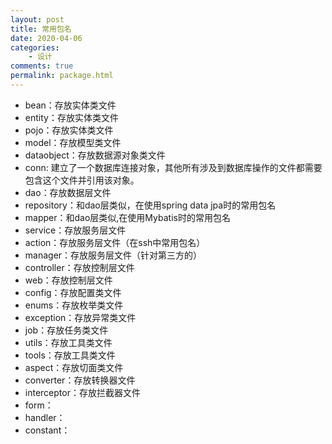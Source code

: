```yaml
---
layout: post
title: 常用包名
date: 2020-04-06
categories:
    - 设计
comments: true
permalink: package.html
---
```


- bean：存放实体类文件
- entity：存放实体类文件
- pojo：存放实体类文件
- model：存放模型类文件
- dataobject：存放数据源对象类文件
- conn: 建立了一个数据库连接对象，其他所有涉及到数据库操作的文件都需要包含这个文件并引用该对象。
- dao：存放数据层文件
- repository：和dao层类似，在使用spring data jpa时的常用包名
- mapper：和dao层类似,在使用Mybatis时的常用包名
- service：存放服务层文件
- action：存放服务层文件（在ssh中常用包名）
- manager：存放服务层文件（针对第三方的）
- controller：存放控制层文件
- web：存放控制层文件
- config：存放配置类文件
- enums：存放枚举类文件
- exception：存放异常类文件
- job：存放任务类文件
- utils：存放工具类文件
- tools：存放工具类文件
- aspect：存放切面类文件
- converter：存放转换器文件
- interceptor：存放拦截器文件
- form：
- handler：
- constant：